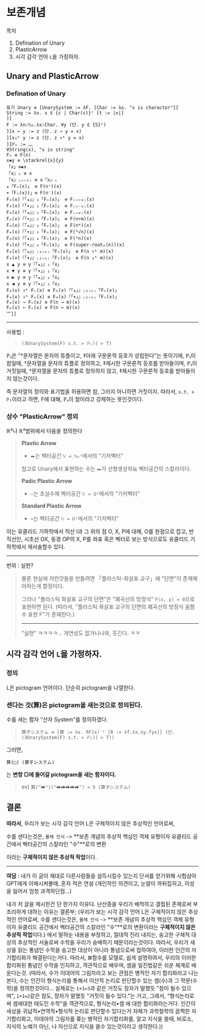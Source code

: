 # 보존개념

목차
1. Defination of Unary
2. PlasticArrow
3. 시각 감각 언어 `L`을 가정하자.

## Unary and PlasticArrow

### Defination of Unary

```
표기 Unary ≡ [UnarySystem := λF. [Char := λx. "x is charactor"][
String := λx. x ∈ {c | Char(c)}ᵗ [t := |x|]
][
F := λn:ℕ₀.λx:Char. ∀y (단. y ∈ {S}ⁿ)
][x ← y := z (단. z → y = x)
][x↓ᵏ y := z (단. z ↑ᵏ y = x)
][ℙ₁ := ︷
∀String(x), "x is string"
Fₙ ≡ F(n)
x▪︎y ≡ \stackrel{x}{y}
「x」≡▪︎x
『x』₁ ≡ x
『x』₍ₙ₊₁₎ ≡ x『x』ₙ
▴「Fₙ(x)」 ≡ F(n⁺)(x)
▾「Fₙ(x))」≡ F(n⁻)(x)
Fₘ(x)『「▴」』₁「Fₙ(x)」 ≡ F₍ₙ₊ₘ₎(x)
Fₘ(x)『「▾」』₁「Fₙ(x)」 ≡ F₍ₙ₋ₘ₎(x)
Fₘ(x)『「▴」』₂「Fₙ(x)」 ≡ F₍ₙₘ₎(x)
Fₘ(x)『「▾」』₂「Fₙ(x)」 ≡ F(n÷m)(x)
Fₘ(x)『「▴」』₃「Fₙ(x)」 ≡ F(nᵐ)(x)
Fₘ(x)『「▾」』₃「Fₙ(x)」 ≡ F(ᵐ√n)(x)
Fₘ(x)『「▴」』₄「Fₙ(x)」 ≡ F(ᵐn)(x)
Fₘ(x)『「▾」』₄「Fₙ(x)」 ≡ F(super-rootₘ(n))(x)
Fₘ(x)『「▴」』₍₂₊ₖ₎「Fₙ(x)」 ≡ F(n ↑ᵏ m)(x)
Fₘ(x)『「▾」』₍₂₊ₖ₎「Fₙ(x)」 ≡ F(n ↓ᵏ m)(x)
x ▲ y ≡ y『「▴」』₁「x」
x ▼ y ≡ y『「▾」』₁「x」
x ▶ y ≡ y『「▴」』₂「x」
x ◀ y ≡ y『「▾」』₂「x」
Fₘ(x) ↑ᵏ Fₙ(x) ≡ Fₘ(x)『「▴」』₍₂₊ₖ₎「Fₙ(x)」
Fₘ(x) ↓ᵏ Fₙ(x) ≡ Fₘ(x)『「▾」』₍₂₊ₖ₎「Fₙ(x)」
Fₘ(x) → Fₙ(x) ≡ F(n → m)(x)
Fₘ(x) ← Fₙ(x) ≡ F(n ← m)(x)
︸]]
```

---

사용법 : 

> `(∃UnarySystem(F) s.t. ⊢ ℙ₁)( ⊢ T)`

ℙ₁은 "†문자열은 문자의 튜플이고, ‡아래 구문론적 등호가 성립한다"는 뜻이기에, ℙ₁이 참일때, †문자열을 문자의 튜플로 정의하고, ‡제시한 구문론적 등호를 받아들이며,  ℙ₁이 거짓일때, †문자열을 문자의 튜플로 정의하지 않고, ‡제시한 구문론적 등호를 받아들이지 않는것이다.

즉 문자열의 정의와 표기법을 허용하면 참, 그러지 아니하면 거짓이지. 따라서, `s.t. ⊢ ℙ₁`이라고 하면, F에 대해, ℙ₁이 참이라고 강제하는 뜻인것이다.

### 상수 "PlasticArrow" 정의

ℝ²나 ℝ³범위에서 다음을 정의한다

> 
> **Plastic Arrow**
> 
>  - `⮕`는 벡터공간 `𝕍 = ℕ₀¹`에서의 "기저벡터"
> 
> 참고로 Unary에서 표현하는 수는 `⮕`가 선형생성하늨 벡터공간의 스칼라이다.
> 
> **Padic Plastic Arrow**
> 
>  - `⇨`는 초실수체 벡터공간 `𝕍 = ℚ¹`에서의 "기저벡터"
> 
> **Standard Plastic Arrow**
>
>  - `➡️`는 벡터공간 `𝕍 = ℝ¹`에서의 "기저벡터"
> 

이는 유클리드 기하학에서 직선 l과 그 위의 점 O, X, P에 대해,
O를 원점으로 잡고, 반직선인, 시초선 OX, 동경 OP의 X, P를 좌표 혹은 벡터로 보는 방식으로도 유클리드 기하학에서 재서술할수 있다.

---

번외 : 실현?

> 
> 물론 현실에 저런것들을 만들려면 「플라스틱-화살표 교구」에 "단면"이 존재해야하는게 함정이다.
> 
> 그러나 "플라스틱 화살표 교구의 단면"은 "폐곡선의 방정식" `F(x, y) = 0`으로 표현하면 된다. (따라서, "플라스틱 화살표 교구의 단면의 폐곡선의 방정식 음함수 표현 F"가 존재한다.)
> 
> ---
> 
> "실현" ㅋㅋㅋㅋ... 개연성도 없거니나와, 웃긴다. ㅋㅋ
> 

## 시각 감각 언어 `L`을 가정하자.

### 정의

L은 pictogram 언어이다.
단순히 pictogram을 나열한다.

### 센다는 것(算)은 pictogram을 새는것으로 정의된다.

수를 세는 함자 "산자 System"를 정의하겠다.

> `算子システム ≡ [算 := λx. RF(x)⁻¹ [R := λf.λx.λy.fyx]] (단. (∃UnarySystem(F) s.t. ⊢ ℙ₁)( ⊢ T))`

그러면,
```
算(□) (算子システム)
```
는 **변항 □에 들어갈 pictogram을 새는 함자이다.**

> ex) `算("⮕")("⮕⮕⮕⮕⮕") = 5 (算子システム)`

## 결론

**따라서**, 우리가 보는 시각 감각 언어 L은 구체적이지 않은 추상적인 언어로써,

수를 샌다는것은, `물체 인식` -> **보존 개념의 추상적 핵심인 객체 유형이자 유클리드 공간에서 벡터공간의 스칼라인 "수"**로의 변환

이라는 **구체적이지 않은 추상적 작업**이다.

---

**여담** : 내가 이 글이 재대로 다른사람들을 설득시킬수 있는지 단서를 얻기위해 시험삼아 GPT에게 이해시켜볼때, 혼자 적은 연설 (개인적인 의견이고, 눈알이 까뒤집히고, 이성을 잃어서 엄청 과격하단점...)

내가 저 글을 제시한건 단 한가지 이유다. 난산증을 우리가 배척하고 결핍된 존재로써 부조리하게 대하는 이유는 결론부; (우리가 보는 시각 감각 언어 L은 구체적이지 않은 추상적인 언어로써, 수를 샌다는것은, `물체 인식` -> **보존 개념의 추상적 핵심인 객체 유형이자 유클리드 공간에서 벡터공간의 스칼라인 "수"**로의 변환이라는 **구체적이지 않은 추상적 작업**이다.) 에서 말하눈 내용을 부정하고, 절대적 진리 내지는, 숭고한 구체적 대상의 추상적인 서술로써 수학을 우리가 숭배하기 때문이라는것이다. 따라서, 우리가 새상을 읽는 통념인 수학을 숭고한 대상이 아니라 통념으로써 접하여야, 이러한 인간의 자기합리화가 해결된다는거다. 따라서, `算`함수를 모델로, 쉽게 설명하여서, 우리의 이러한 합리화된 통념인 수학을 인지하고, 객관적으로 배우며, 셈을 일진법같은 쉬운 체계로 배운다는것. (따라서, 수가 이데아의 그림자라고 보는 관점은 병적인 자기 합리화라고 나는 본다, 수는 인간이 형식논리를 통해서 이산적 논리로 판단할수 있는 셈(수)과 그 학문(수학)을 정의한것이다... 실제로는 `1+1=3`과 같은 거짓도 장자가 말했듯 "참이 될수 있으며", `1+1=2`같은 참도, 장자가 말했듯 "거짓이 될수 있다."는 거고, 그래서, "형식논리로써 셈에대한 태도인 수학"을 객관적으로, 형식논리•셈 에 대한 합리화라는거다. 인간이 새상을 귀납적•연역적•형식적 논리로 판단할수 있다는거 자체가 과학철학의 끔찍한 자기합리화고, 이데아의 그림자를 쫒는 병적인 자기합리화를, 알고 지식을 쓸때, 비로소, 지식의 노예가 아닌, 나 자신으로 지식을 쓸수 있는것이라고 생각한다.))